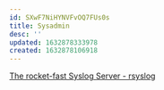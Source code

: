 ```yaml
---
id: SXwF7NiHYNVFvOQ7FUs0s
title: Sysadmin
desc: ''
updated: 1632878333978
created: 1632878106918
---
```


[The rocket-fast Syslog Server - rsyslog](https://www.rsyslog.com/)
